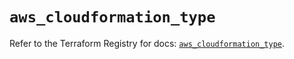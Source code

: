 # `aws_cloudformation_type`

Refer to the Terraform Registry for docs: [`aws_cloudformation_type`](https://registry.terraform.io/providers/hashicorp/aws/5.62.0/docs/resources/cloudformation_type).
